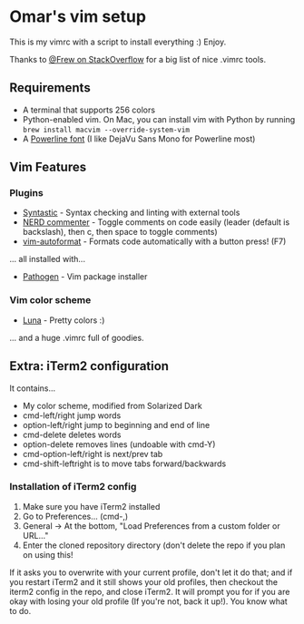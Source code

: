 # Omar's vim setup

This is my vimrc with a script to install everything :) Enjoy.

Thanks to [@Frew on
StackOverflow](http://stackoverflow.com/questions/164847/what-is-in-your-vimrc/165247)
for a big list of nice .vimrc tools.

## Requirements

* A terminal that supports 256 colors
* Python-enabled vim. On Mac, you can install vim with Python by running `brew
  install macvim --override-system-vim`
* A [Powerline font](https://github.com/Lokaltog/powerline-fonts) (I like
  DejaVu Sans Mono for Powerline most)

## Vim Features

### Plugins

* [Syntastic](https://github.com/scrooloose/syntastic) - Syntax checking and
  linting with external tools
* [NERD commenter](https://github.com/scrooloose/nerdcommenter) - Toggle
  comments on code easily (leader (default is backslash), then c, then space
  to toggle comments)
* [vim-autoformat](https://github.com/Chiel92/vim-autoformat) - Formats code
  automatically with a button press! (F7)

... all installed with...

* [Pathogen](https://github.com/tpope/vim-pathogen) - Vim package installer

### Vim color scheme

* [Luna](https://github.com/Pychimp/vim-luna) - Pretty colors :)

... and a huge .vimrc full of goodies.

## Extra: iTerm2 configuration

It contains...

* My color scheme, modified from Solarized Dark
* cmd-left/right jump words
* option-left/right jump to beginning and end of line
* cmd-delete deletes words
* option-delete removes lines (undoable with cmd-Y)
* cmd-option-left/right is next/prev tab
* cmd-shift-leftright is to move tabs forward/backwards

### Installation of iTerm2 config

1. Make sure you have iTerm2 installed
2. Go to Preferences... (cmd-,)
3. General -> At the bottom, "Load Preferences from a custom folder or URL..."
4. Enter the cloned repository directory (don't delete the repo if you plan on
   using this!

If it asks you to overwrite with your current profile, don't let it do that;
and if you restart iTerm2 and it still shows your old profiles, then checkout
the iterm2 config in the repo, and close iTerm2. It will prompt you for if you
are okay with losing your old profile (If you're not, back it up!). You know
what to do.
